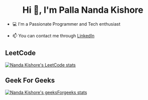 <h1 align="center">Hi 👋, I'm Palla Nanda Kishore</h1>

- 💻 I'm a Passionate Programmer and Tech enthusiast

- 📫 You can contact me through [LinkedIn](https://www.linkedin.com/in/pallanandakishore/)

## LeetCode
[![Nanda Kishore's LeetCode stats](https://leetcard.jacoblin.cool/NandaKishoreYadav?theme=dark)](https://leetcode.com/u/NandaKishoreYadav/)

## Geek For Geeks
[![Nanda Kishore's geeksForgeeks stats](https://geeks-for-geeks-stats-api-napiyo.vercel.app/?userName=nandakishore230)](https://www.geeksforgeeks.org/user/nandakishore_230/)
